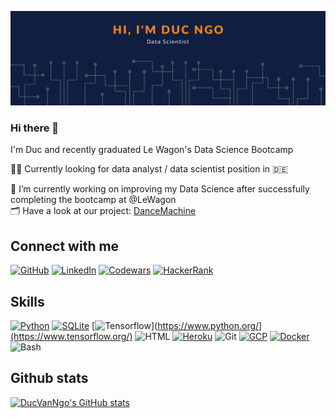 [![ProfileBanner](banner.png)](https://github.com/ducvanngo)


### Hi there 👋

I'm Duc and recently graduated Le Wagon's Data Science Bootcamp

🕵🏻 Currently looking for data analyst / data scientist position in 🇩🇪

🌱 I’m currently working on improving my Data Science after successfully completing the bootcamp at @LeWagon <br>
🗂 Have a look at our project: [DanceMachine](https://github.com/worldlife92/dancemachine-by-871)

## Connect with me

[![GitHub](https://img.shields.io/badge/GitHub-100000?style=for-the-badge&logo=github&logoColor=white)](https://github.com/DucVanNgo) 
[![LinkedIn](https://img.shields.io/badge/LinkedIn-0077B5?style=for-the-badge&logo=linkedin&logoColor=white)](https://www.linkedin.com/in/ducvanngo/) 
[![Codewars](https://img.shields.io/badge/Codewars-B1361E?style=for-the-badge&logo=Codewars&logoColor=white)](https://www.codewars.com/users/DucNgo) 
[![HackerRank](https://img.shields.io/badge/-Hackerrank-2EC866?style=for-the-badge&logo=HackerRank&logoColor=white)](https://www.hackerrank.com/duc10)

## Skills

[![Python](https://skillicons.dev/icons?i=py)](https://www.python.org/)
[![SQLite](https://skillicons.dev/icons?i=sqlite)](https://www.sqlite.org/index.html)
[![Tensorflow](https://skillicons.dev/icons?i=tensorflow)](https://www.python.org/](https://www.tensorflow.org/) 
![HTML](https://skillicons.dev/icons?i=html)
[![Heroku](https://skillicons.dev/icons?i=heroku)](https://www.heroku.com/)
![Git](https://skillicons.dev/icons?i=git)
[![GCP](https://skillicons.dev/icons?i=gcp)](https://cloud.google.com/)
[![Docker](https://skillicons.dev/icons?i=docker)](https://www.docker.com/)
![Bash](https://skillicons.dev/icons?i=bash)


## Github stats

[![DucVanNgo's GitHub stats](https://github-readme-stats.vercel.app/api?username=ducvanngo&count_private=true&theme=merko&bg_color=101e3f&title_color=f78620&text_color=FFFFFF)](https://github.com/ducvanngo)
